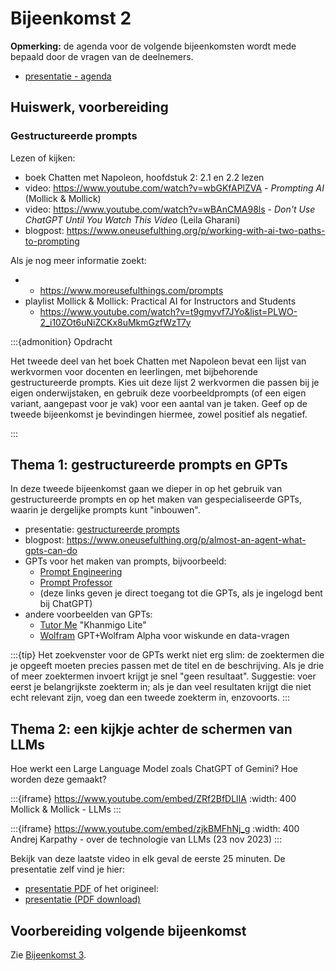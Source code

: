 # Bijeenkomst 2

**Opmerking:** de agenda voor de volgende bijeenkomsten wordt mede bepaald door de vragen van de deelnemers.

* [presentatie - agenda](https://docs.google.com/presentation/d/1oPCuv3RATDLuLCXRb69fXzwhreG4BzH1is7LFymm0h8/edit?usp=sharing)

## Huiswerk, voorbereiding

### Gestructureerde prompts

Lezen of kijken:

* boek Chatten met Napoleon, hoofdstuk 2: 2.1 en 2.2 lezen
* video: https://www.youtube.com/watch?v=wbGKfAPlZVA - *Prompting AI* (Mollick & Mollick)
* video: https://www.youtube.com/watch?v=wBAnCMA98ls - *Don't Use ChatGPT Until You Watch This Video* (Leila Gharani)
* blogpost: https://www.oneusefulthing.org/p/working-with-ai-two-paths-to-prompting

Als je nog meer informatie zoekt:

* * https://www.moreusefulthings.com/prompts
* playlist Mollick & Mollick: Practical AI for Instructors and Students
    * https://www.youtube.com/watch?v=t9gmyvf7JYo&list=PLWO-2_i10ZOt6uNiZCKx8uMkmGzfWzT7y


:::{admonition} Opdracht

Het tweede deel van het boek Chatten met Napoleon bevat een lijst van werkvormen voor docenten en leerlingen, met bijbehorende gestructureerde prompts.
Kies uit deze lijst 2 werkvormen die passen bij je eigen onderwijstaken, en gebruik deze voorbeeldprompts (of een eigen variant, aangepast voor je vak) voor een aantal van je taken. 
Geef op de tweede bijeenkomst je bevindingen hiermee, zowel positief als negatief.

:::

## Thema 1: gestructureerde prompts en GPTs

In deze tweede bijeenkomst gaan we dieper in op het gebruik van gestructureerde prompts en op het maken van gespecialiseerde GPTs, waarin je dergelijke prompts kunt "inbouwen".

* presentatie: [gestructureerde prompts](https://docs.google.com/presentation/d/1zXubjMgI1Vx9ck9ukywP4gRXuUhUNu5UYQtGbo_XYrM/edit?usp=sharing)
* blogpost: https://www.oneusefulthing.org/p/almost-an-agent-what-gpts-can-do
* GPTs voor het maken van prompts, bijvoorbeeld:
    * [Prompt Engineering](https://chat.openai.com/g/g-bNiLAvz8R-prompt-engineering)
    * [Prompt Professor](https://chat.openai.com/g/g-qfoOICq1l-prompt-professor)
    * (deze links geven je direct toegang tot die GPTs, als je ingelogd bent bij ChatGPT)
* andere voorbeelden van GPTs:
    * [Tutor Me](https://chat.openai.com/g/g-hRCqiqVlM-tutor-me) "Khanmigo Lite"
    * [Wolfram](https://chat.openai.com/g/g-0S5FXLyFN-wolfram) GPT+Wolfram Alpha voor wiskunde en data-vragen
 
:::{tip}
Het zoekvenster voor de GPTs werkt niet erg slim: de zoektermen die je opgeeft moeten precies passen met de titel en de beschrijving. Als je drie of meer zoektermen invoert krijgt je snel "geen resultaat". Suggestie: voer eerst je belangrijkste zoekterm in; als je dan veel resultaten krijgt die niet echt relevant zijn, voeg dan een tweede zoekterm in, enzovoorts.
:::

## Thema 2: een kijkje achter de schermen van LLMs

Hoe werkt een Large Language Model zoals ChatGPT of Gemini? Hoe worden deze gemaakt?

:::{iframe} https://www.youtube.com/embed/ZRf2BfDLlIA
:width: 400
Mollick & Mollick - LLMs
:::

:::{iframe} https://www.youtube.com/embed/zjkBMFhNj_g
:width: 400
Andrej Karpathy - over de technologie van LLMs (23 nov 2023)
:::

Bekijk van deze laatste video in elk geval de eerste 25 minuten.
De presentatie zelf vind je hier:

* [presentatie PDF](assets/llmintro.pdf) of het origineel:
* [presentatie (PDF download)](https://drive.google.com/file/d/1pxx_ZI7O-Nwl7ZLNk5hI3WzAsTLwvNU7/view?usp=sharing)

## Voorbereiding volgende bijeenkomst

Zie [Bijeenkomst 3](bijeenkomst-3).
